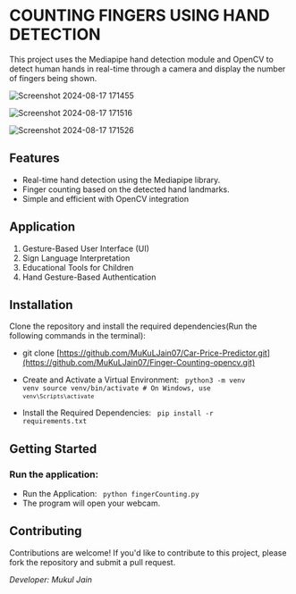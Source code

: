 # COUNTING FINGERS USING HAND DETECTION  
This project uses the Mediapipe hand detection module and OpenCV to detect human hands in real-time through a camera and display the number of fingers being shown.

![Screenshot 2024-08-17 171455](https://github.com/user-attachments/assets/0ea5eb41-4770-4bc9-9458-8d4800793a6a)

![Screenshot 2024-08-17 171516](https://github.com/user-attachments/assets/637bf0c7-dcf3-4dfd-a60b-42a8690ca75e)

![Screenshot 2024-08-17 171526](https://github.com/user-attachments/assets/83eb5470-12d0-4c72-9b0d-dc969fa0b354)

## Features
 - Real-time hand detection using the Mediapipe library.
 - Finger counting based on the detected hand landmarks.
 - Simple and efficient with OpenCV integration

## Application
1. Gesture-Based User Interface (UI)
2. Sign Language Interpretation
3. Educational Tools for Children
4. Hand Gesture-Based Authentication

## Installation
Clone the repository and install the required dependencies(Run the following commands in the terminal):
 - git clone [https://github.com/MuKuLJain07/Car-Price-Predictor.git](https://github.com/MuKuLJain07/Finger-Counting-opencv.git)
    
 - Create and Activate a Virtual Environment:
   <code>
   python3 -m venv venv
   source venv/bin/activate  # On Windows, use `venv\Scripts\activate`
   </code>

 - Install the Required Dependencies: <code> pip install -r requirements.txt </code>

 
## Getting Started
### Run the application:
 - Run the Application: <code> python fingerCounting.py </code>
 - The program will open your webcam.



## Contributing
Contributions are welcome! If you'd like to contribute to this project, please fork the repository and submit a pull request.


*Developer: Mukul Jain*


